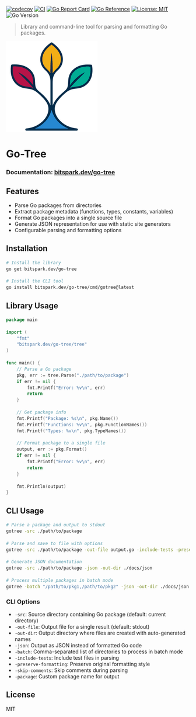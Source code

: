[![codecov](https://codecov.io/gh/Bitspark/go-tree/branch/main/graph/badge.svg?token=CRRt8eRJBz)](https://app.codecov.io/gh/Bitspark/go-tree/tree/main)
[![CI](https://github.com/Bitspark/go-tree/actions/workflows/main-pipeline.yml/badge.svg)](https://github.com/Bitspark/go-tree/actions/workflows/main-pipeline.yml)
[![Go Report Card](https://goreportcard.com/badge/github.com/Bitspark/go-tree)](https://goreportcard.com/report/github.com/Bitspark/go-tree)
[![Go Reference](https://pkg.go.dev/badge/github.com/Bitspark/go-tree.svg)](https://pkg.go.dev/github.com/Bitspark/go-tree)
[![License: MIT](https://img.shields.io/badge/License-MIT-yellow.svg)](https://opensource.org/licenses/MIT)
![Go Version](https://img.shields.io/github/go-mod/go-version/Bitspark/go-tree)

> Library and command-line tool for parsing and formatting Go packages.

[![](assets/go-tree.png)](https://bitspark.dev/go-tree)

# Go-Tree

[//]: # (![GitHub release &#40;latest by date&#41;]&#40;https://img.shields.io/github/v/release/Bitspark/go-tree&#41;)

### **Documentation**: [bitspark.dev/go-tree](https://bitspark.dev/go-tree)

## Features

- Parse Go packages from directories
- Extract package metadata (functions, types, constants, variables)
- Format Go packages into a single source file
- Generate JSON representation for use with static site generators
- Configurable parsing and formatting options

## Installation

```bash
# Install the library
go get bitspark.dev/go-tree

# Install the CLI tool
go install bitspark.dev/go-tree/cmd/gotree@latest
```

## Library Usage

```go
package main

import (
	"fmt"
	"bitspark.dev/go-tree/tree"
)

func main() {
	// Parse a Go package
	pkg, err := tree.Parse("./path/to/package")
	if err != nil {
		fmt.Printf("Error: %v\n", err)
		return
	}
	
	// Get package info
	fmt.Printf("Package: %s\n", pkg.Name())
	fmt.Printf("Functions: %v\n", pkg.FunctionNames())
	fmt.Printf("Types: %v\n", pkg.TypeNames())
	
	// Format package to a single file
	output, err := pkg.Format()
	if err != nil {
		fmt.Printf("Error: %v\n", err)
		return
	}
	
	fmt.Println(output)
}
```

## CLI Usage

```bash
# Parse a package and output to stdout
gotree -src ./path/to/package

# Parse and save to file with options
gotree -src ./path/to/package -out-file output.go -include-tests -preserve-formatting

# Generate JSON documentation
gotree -src ./path/to/package -json -out-dir ./docs/json

# Process multiple packages in batch mode
gotree -batch "/path/to/pkg1,/path/to/pkg2" -json -out-dir ./docs/json
```

### CLI Options

- `-src`: Source directory containing Go package (default: current directory)
- `-out-file`: Output file for a single result (default: stdout)
- `-out-dir`: Output directory where files are created with auto-generated names
- `-json`: Output as JSON instead of formatted Go code
- `-batch`: Comma-separated list of directories to process in batch mode
- `-include-tests`: Include test files in parsing
- `-preserve-formatting`: Preserve original formatting style
- `-skip-comments`: Skip comments during parsing
- `-package`: Custom package name for output

## License

MIT